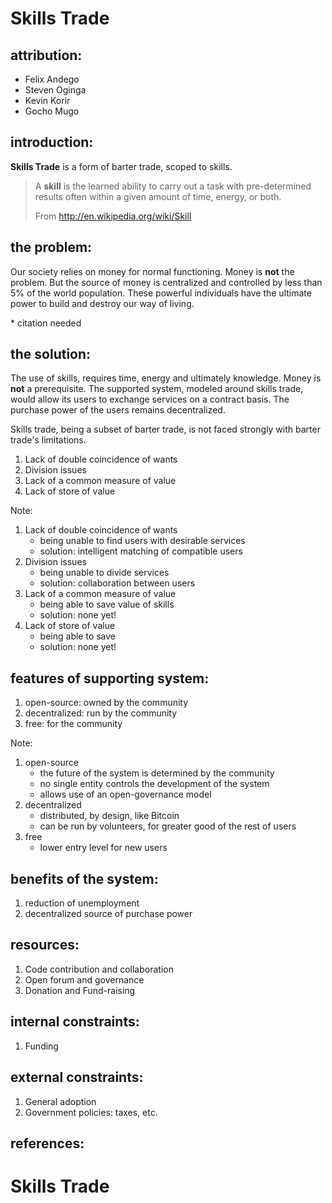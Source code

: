 # Skills Trade



## attribution:

* Felix Andego
* Steven Oginga
* Kevin Korir
* Gocho Mugo



## introduction:

**Skills Trade** is a form of barter trade, scoped to skills.

> A **skill** is the learned ability to carry out a task with
> pre-determined results often within a given amount of time, energy, or
> both.
>
> From http://en.wikipedia.org/wiki/Skill



## the problem:

Our society relies on money for normal functioning. Money is **not** the problem. But the source of money is centralized and controlled by less than 5% of the world population. These powerful individuals have the ultimate power to build and destroy our way of living.

\* citation needed


<!-- .slide: data-background="/res/federal-reserve-bank.jpg" data-background-size="600px" -->


## the solution:

The use of skills, requires time, energy and ultimately knowledge. Money is **not** a prerequisite. The supported system, modeled around skills trade, would allow its users to exchange services on a contract basis. The purchase power of the users remains decentralized.



Skills trade, being a subset of barter trade, is not faced strongly with barter trade's limitations.

1. Lack of double coincidence of wants <!-- .element: class="fragment" data-fragment-index="1" -->
1. Division issues <!-- .element: class="fragment" data-fragment-index="2" -->
1. Lack of a common measure of value <!-- .element: class="fragment" data-fragment-index="3" -->
1. Lack of store of value <!-- .element: class="fragment" data-fragment-index="4" -->

Note:
1. Lack of double coincidence of wants
    - being unable to find users with desirable services
    - solution: intelligent matching of compatible users
1. Division issues
    - being unable to divide services
    - solution: collaboration between users
1. Lack of a common measure of value
    - being able to save value of skills
    - solution: none yet!
1. Lack of store of value
    - being able to save
    - solution: none yet!



## features of supporting system:

1. open-source: owned by the community <!-- .element: class="fragment" data-fragment-index="1" -->
1. decentralized: run by the community <!-- .element: class="fragment" data-fragment-index="2" -->
1. free: for the community <!-- .element: class="fragment" data-fragment-index="3" -->

Note:
1. open-source
    - the future of the system is determined by the community
    - no single entity controls the development of the system
    - allows use of an open-governance model
1. decentralized
    - distributed, by design, like Bitcoin
    - can be run by volunteers, for greater good of the rest of users
1. free
    - lower entry level for new users



## benefits of the system:

1. reduction of unemployment <!-- .element: class="fragment" data-fragment-index="1" -->
1. decentralized source of purchase power <!-- .element: class="fragment" data-fragment-index="2" -->



## resources:

1. Code contribution and collaboration <!-- .element: class="fragment" data-fragment-index="1" -->
1. Open forum and governance <!-- .element: class="fragment" data-fragment-index="2" -->
1. Donation and Fund-raising <!-- .element: class="fragment" data-fragment-index="3" -->



## internal constraints:

1. Funding <!-- .element: class="fragment" data-fragment-index="1" -->


## external constraints:

1. General adoption  <!-- .element: class="fragment" data-fragment-index="1" -->
1. Government policies: taxes, etc.  <!-- .element: class="fragment" data-fragment-index="2" -->



## references:



# Skills Trade
